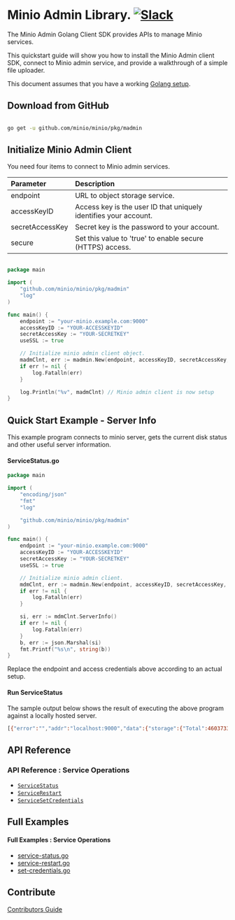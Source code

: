 # Minio Admin Library. [![Slack](https://slack.minio.io/slack?type=svg)](https://slack.minio.io)
The Minio Admin Golang Client SDK provides APIs to manage Minio services.

This quickstart guide will show you how to install the Minio Admin client SDK, connect to Minio admin service, and provide a walkthrough of a simple file uploader.

This document assumes that you have a working [Golang setup](https://docs.minio.io/docs/how-to-install-golang).

## Download from GitHub

```sh

go get -u github.com/minio/minio/pkg/madmin

```

## Initialize Minio Admin Client

You need four items to connect to Minio admin services.


| Parameter  | Description|
| :---         |     :---     |
| endpoint   | URL to object storage service.   |
| accessKeyID | Access key is the user ID that uniquely identifies your account. |
| secretAccessKey | Secret key is the password to your account. |
| secure | Set this value to 'true' to enable secure (HTTPS) access. |


```go

package main

import (
	"github.com/minio/minio/pkg/madmin"
	"log"
)

func main() {
	endpoint := "your-minio.example.com:9000"
	accessKeyID := "YOUR-ACCESSKEYID"
	secretAccessKey := "YOUR-SECRETKEY"
	useSSL := true

	// Initialize minio admin client object.
	madmClnt, err := madmin.New(endpoint, accessKeyID, secretAccessKey, useSSL)
	if err != nil {
		log.Fatalln(err)
	}

	log.Println("%v", madmClnt) // Minio admin client is now setup
}
```

## Quick Start Example - Server Info

This example program connects to minio server, gets the current disk status and other useful server information.

#### ServiceStatus.go

```go
package main

import (
	"encoding/json"
	"fmt"
	"log"

	"github.com/minio/minio/pkg/madmin"
)

func main() {
	endpoint := "your-minio.example.com:9000"
	accessKeyID := "YOUR-ACCESSKEYID"
	secretAccessKey := "YOUR-SECRETKEY"
	useSSL := true

	// Initialize minio admin client.
	mdmClnt, err := madmin.New(endpoint, accessKeyID, secretAccessKey, useSSL)
	if err != nil {
		log.Fatalln(err)
	}

	si, err := mdmClnt.ServerInfo()
	if err != nil {
		log.Fatalln(err)
	}
	b, err := json.Marshal(si)
	fmt.Printf("%s\n", string(b))
}
```

Replace the endpoint and access credentials above according to an actual setup.

#### Run ServiceStatus

The sample output below shows the result of executing the above program against a locally hosted server.

```sh
[{"error":"","addr":"localhost:9000","data":{"storage":{"Total":460373336064,"Free":77001187328,"Backend":{"Type":2,"OnlineDisks":4,"OfflineDisks":0,"StandardSCParity":2,"RRSCParity":2}},"network":{"transferred":30599,"received":36370},"http":{"totalHEADs":{"count":0,"avgDuration":"0s"},"successHEADs":{"count":0,"avgDuration":"0s"},"totalGETs":{"count":11,"avgDuration":"0s"},"successGETs":{"count":11,"avgDuration":"0s"},"totalPUTs":{"count":0,"avgDuration":"0s"},"successPUTs":{"count":0,"avgDuration":"0s"},"totalPOSTs":{"count":0,"avgDuration":"0s"},"successPOSTs":{"count":0,"avgDuration":"0s"},"totalDELETEs":{"count":0,"avgDuration":"0s"},"successDELETEs":{"count":0,"avgDuration":"0s"}},"server":{"uptime":596915001694,"version":"2018-01-18T20:33:21Z","commitID":"e2d5a87b2676e3e01f0f4fa7ebd01205364cfb16","region":"us-east-1","sqsARN":null}}},{"error":"","addr":"minio2:9000","data":{"storage":{"Total":460373336064,"Free":77001187328,"Backend":{"Type":2,"OnlineDisks":4,"OfflineDisks":0,"StandardSCParity":2,"RRSCParity":2}},"network":{"transferred":28538,"received":11845},"http":{"totalHEADs":{"count":0,"avgDuration":"0s"},"successHEADs":{"count":0,"avgDuration":"0s"},"totalGETs":{"count":0,"avgDuration":"0s"},"successGETs":{"count":0,"avgDuration":"0s"},"totalPUTs":{"count":0,"avgDuration":"0s"},"successPUTs":{"count":0,"avgDuration":"0s"},"totalPOSTs":{"count":0,"avgDuration":"0s"},"successPOSTs":{"count":0,"avgDuration":"0s"},"totalDELETEs":{"count":0,"avgDuration":"0s"},"successDELETEs":{"count":0,"avgDuration":"0s"}},"server":{"uptime":595852367296,"version":"2018-01-18T20:33:21Z","commitID":"e2d5a87b2676e3e01f0f4fa7ebd01205364cfb16","region":"us-east-1","sqsARN":null}}},{"error":"","addr":"minio3:9000","data":{"storage":{"Total":460373336064,"Free":77001187328,"Backend":{"Type":2,"OnlineDisks":4,"OfflineDisks":0,"StandardSCParity":2,"RRSCParity":2}},"network":{"transferred":27624,"received":11708},"http":{"totalHEADs":{"count":0,"avgDuration":"0s"},"successHEADs":{"count":0,"avgDuration":"0s"},"totalGETs":{"count":0,"avgDuration":"0s"},"successGETs":{"count":0,"avgDuration":"0s"},"totalPUTs":{"count":0,"avgDuration":"0s"},"successPUTs":{"count":0,"avgDuration":"0s"},"totalPOSTs":{"count":0,"avgDuration":"0s"},"successPOSTs":{"count":0,"avgDuration":"0s"},"totalDELETEs":{"count":0,"avgDuration":"0s"},"successDELETEs":{"count":0,"avgDuration":"0s"}},"server":{"uptime":595831126778,"version":"2018-01-18T20:33:21Z","commitID":"e2d5a87b2676e3e01f0f4fa7ebd01205364cfb16","region":"us-east-1","sqsARN":null}}},{"error":"","addr":"minio4:9000","data":{"storage":{"Total":460373336064,"Free":77001187328,"Backend":{"Type":2,"OnlineDisks":4,"OfflineDisks":0,"StandardSCParity":2,"RRSCParity":2}},"network":{"transferred":27740,"received":12116},"http":{"totalHEADs":{"count":0,"avgDuration":"0s"},"successHEADs":{"count":0,"avgDuration":"0s"},"totalGETs":{"count":0,"avgDuration":"0s"},"successGETs":{"count":0,"avgDuration":"0s"},"totalPUTs":{"count":0,"avgDuration":"0s"},"successPUTs":{"count":0,"avgDuration":"0s"},"totalPOSTs":{"count":0,"avgDuration":"0s"},"successPOSTs":{"count":0,"avgDuration":"0s"},"totalDELETEs":{"count":0,"avgDuration":"0s"},"successDELETEs":{"count":0,"avgDuration":"0s"}},"server":{"uptime":595349958375,"version":"2018-01-18T20:33:21Z","commitID":"e2d5a87b2676e3e01f0f4fa7ebd01205364cfb16","region":"us-east-1","sqsARN":null}}}]
```

## API Reference

### API Reference : Service Operations

* [`ServiceStatus`](./API.md#ServiceStatus)
* [`ServiceRestart`](./API.md#ServiceRestart)
* [`ServiceSetCredentials`](./API.md#ServiceSetCredentials)

## Full Examples

#### Full Examples : Service Operations

* [service-status.go](https://github.com/minio/minio/blob/master/pkg/madmin/examples/service-status.go)
* [service-restart.go](https://github.com/minio/minio/blob/master/pkg/madmin/examples/service-restart.go)
* [set-credentials.go](https://github.com/minio/minio/blob/master/pkg/madmin/examples/set-credentials.go)

## Contribute

[Contributors Guide](https://github.com/minio/minio/blob/master/CONTRIBUTING.md)
